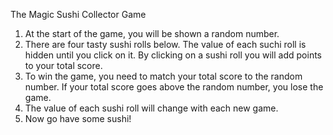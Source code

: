 The Magic Sushi Collector Game

1. At the start of the game, you will be shown a random number.
2. There are four tasty sushi rolls below. The value of each suchi roll is hidden until you click on it. By clicking on a sushi roll you will add points to your total score.
3. To win the game, you need to match your total score to the random number. If your total score goes above the random number, you lose the game.
4. The value of each sushi roll will change with each new game.
5. Now go have some sushi!
